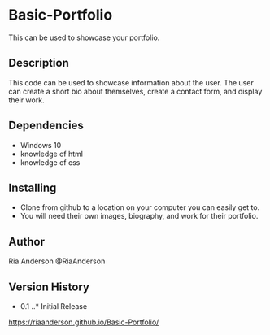 # Basic-Portfolio
This can be used to showcase your portfolio.
 
## Description
This code can be used to showcase information about the user. The user can create a short bio about themselves, create a contact form, and display their work.
 
## Dependencies
* Windows 10
* knowledge of html
* knowledge of css
 
## Installing
* Clone from github to a location on your computer you can easily get to.
* You will need their own images, biography, and work for their portfolio.
 
## Author
Ria Anderson
@RiaAnderson
 
## Version History
* 0.1
..* Initial Release

 https://riaanderson.github.io/Basic-Portfolio/
